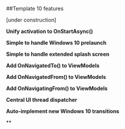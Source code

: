 ##Template 10 features

[under construction]

**Unify activation to OnStartAsync()**

**Simple to handle Windows 10 prelaunch**

**Simple to handle extended splash screen**

**Add OnNavigatedTo() to ViewModels**

**Add OnNavigatedFrom() to ViewModels**

**Add OnNavigatingFrom() to ViewModels**

**Central UI thread dispatcher**

**Auto-implement new Windows 10 transitions**

**